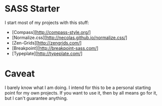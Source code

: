 SASS Starter
================================
I start most of my projects with this stuff:

- [Compass][http://compass-style.org/]
- [Normalize.css][http://necolas.github.io/normalize.css/]
- [Zen-Grids][http://zengrids.com/]
- [Breakpoint][http://breakpoint-sass.com/]
- [Typeplate][http://typeplate.com/]

Caveat
================================

I barely know what I am doing. I intend for this to be a personal starting point for my own projects. If you want to use it, then by all means go for it, but I can't guarantee anything.


